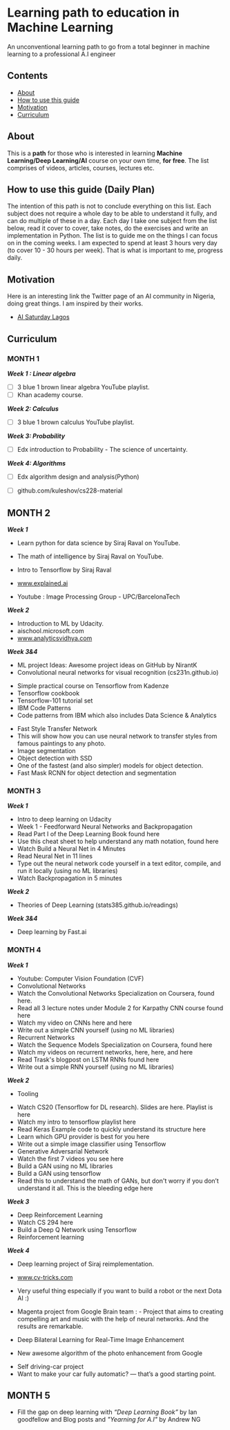 # Learning path to education in Machine Learning
An unconventional learning path to go from a total beginner in machine learning to a professional A.I engineer

## Contents

- [About](#about)
- [How to use this guide](#how-to-use-this-guide)
- [Motivation](#motivation)
- [Curriculum](#curriculum)

## About
This is a **path** for those who is interested in learning **Machine Learning/Deep Learning/AI** course on your own time, **for free**. The list comprises of videos, articles, courses, lectures etc. 

## How to use this guide (Daily Plan)
The intention of this path is not to conclude everything on this list. Each subject does not require a whole day to be able to understand it fully, and can do multiple of these in a day. Each day I take one subject from the list below, read it cover to cover, take notes, do the exercises and write an implementation in Python.  The list is to guide me on the things I can focus on in the coming weeks. I am expected to spend at least 3 hours very day (to cover 10 - 30 hours per week). That is what is important to me, progress daily.

## Motivation
Here is an interesting link the Twitter page of an AI community in Nigeria, doing great things. I am inspired by their works.
- [AI Saturday Lagos](https://www.twitter.com/aisaturdaylagos)

## Curriculum
### MONTH 1
**_Week 1 : Linear algebra_**
- [ ] 3 blue 1 brown linear algebra YouTube playlist.
- [ ] Khan academy course.

**_Week 2: Calculus_**
- [ ] 3 blue 1 brown  calculus YouTube playlist.

**_Week 3: Probability_**
- [ ] Edx introduction to Probability - The science of uncertainty.

**_Week 4: Algorithms_**
- [ ] Edx algorithm design and analysis(Python)
- [ ] github.com/kuleshov/cs228-material


## MONTH 2
**_Week 1_**
- Learn python for data science by Siraj Raval on YouTube.
- The math of intelligence by Siraj Raval on YouTube.
- Intro to Tensorflow by Siraj Raval

- www.explained.ai
- Youtube : Image Processing Group - UPC/BarcelonaTech

**_Week 2_**
- Introduction to ML by Udacity.
- aischool.microsoft.com
- www.analyticsvidhya.com


**_Week 3&4_**
- ML project Ideas: Awesome project ideas on GitHub by NirantK
- Convolutional neural networks for visual recognition (cs231n.github.io)
*  Simple practical course on Tensorflow from Kadenze 
*  Tensorflow cookbook
*  Tensorflow-101 tutorial set
*  IBM Code Patterns
* Code patterns from IBM which also includes Data Science & Analytics
-  Fast Style Transfer Network
- This will show how you can use neural network to transfer styles from famous paintings to any photo.
-  Image segmentation
-  Object detection with SSD
- One of the fastest (and also simpler) models for object detection.
-  Fast Mask RCNN for object detection and segmentation


### MONTH 3
**_Week 1_**
- Intro to deep learning on Udacity
- Week 1 - Feedforward Neural Networks and Backpropagation
- Read Part I of the Deep Learning Book found here
- Use this cheat sheet to help understand any math notation, found here
- Watch Build a Neural Net in 4 Minutes
- Read Neural Net in 11 lines
- Type out the neural network code yourself in a text editor, compile, and run it locally (using no ML libraries)
- Watch Backpropagation in 5 minutes

**_Week 2_**
- Theories of Deep Learning (stats385.github.io/readings)

**_Week 3&4_**
- Deep learning by Fast.ai

### MONTH 4
**_Week 1_**

- Youtube: Computer Vision Foundation (CVF)
- Convolutional Networks
- Watch the Convolutional Networks Specialization on Coursera, found here.
- Read all 3 lecture notes under Module 2 for Karpathy CNN course found here
- Watch my video on CNNs here and here
- Write out a simple CNN yourself (using no ML libraries)
- Recurrent Networks
- Watch the Sequence Models Specialization on Coursera, found here
- Watch my videos on recurrent networks, here, here, and here
- Read Trask's blogpost on LSTM RNNs found here
- Write out a simple RNN yourself (using no ML libraries)

**_Week 2_**
* Tooling
- Watch CS20 (Tensorflow for DL research). Slides are here. Playlist is here
- Watch my intro to tensorflow playlist here
- Read Keras Example code to quickly understand its structure here
- Learn which GPU provider is best for you here
- Write out a simple image classifier using Tensorflow
- Generative Adversarial Network
- Watch the first 7 videos you see here
- Build a GAN using no ML libraries
- Build a GAN using tensorflow
- Read this to understand the math of GANs, but don't worry if you don’t understand it all. This is the bleeding edge here

**_Week 3_**
- Deep Reinforcement Learning
- Watch CS 294 here
- Build a Deep Q Network using Tensorflow
- Reinforcement learning

**_Week 4_**
- Deep learning project of Siraj reimplementation.
- www.cv-tricks.com

- Very useful thing especially if you want to build a robot or the next Dota AI :)
-  Magenta project from Google Brain team : - Project that aims to creating compelling art and music with the help of neural networks. And the results are remarkable.
- Deep Bilateral Learning for Real-Time Image Enhancement
* New awesome algorithm of the photo enhancement from Google
-  Self driving-car project
- Want to make your car fully automatic? — that’s a good starting point.


## MONTH 5
- Fill the gap on deep learning with *“Deep Learning Book”* by Ian goodfellow and Blog posts and *"Yearning for A.I"* by Andrew NG
